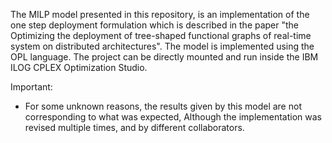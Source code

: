 The MILP model presented in this repository, is an implementation of the one step deployment formulation which is described in the paper "the Optimizing the deployment of tree-shaped functional graphs of real-time system on distributed architectures". The model is implemented using the OPL language. The project can be directly mounted and run inside the IBM ILOG CPLEX Optimization Studio.

Important:
 - For some unknown reasons, the results given by this model are not corresponding to what was expected, Although the implementation was revised multiple times, and by different collaborators.
